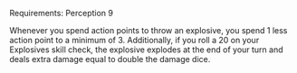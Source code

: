 Requirements: Perception 9

Whenever you spend action points to throw an explosive, you spend 1 less action point to a minimum of 3. Additionally, if you roll a 20 on your Explosives skill check, the explosive explodes at the end of your turn and deals extra damage equal to double the damage dice.